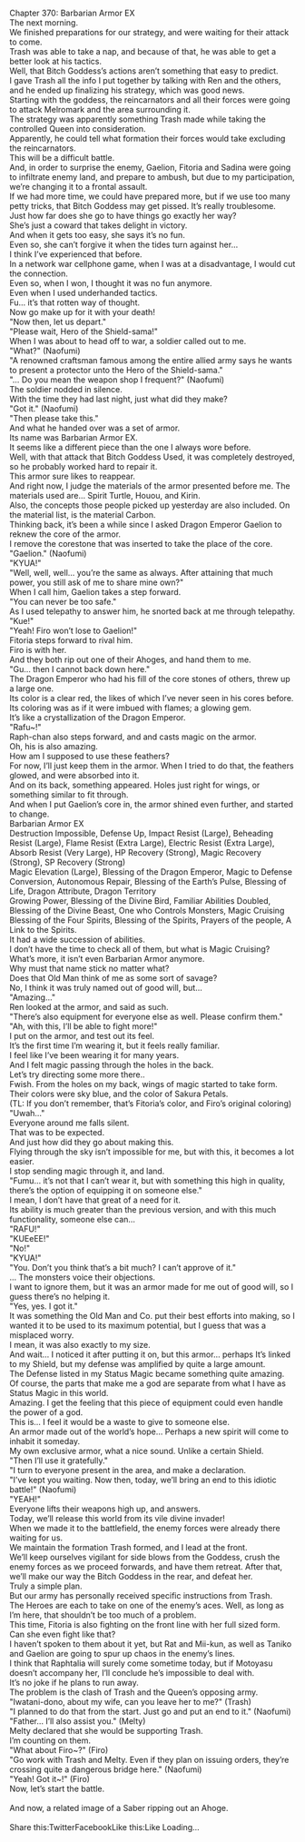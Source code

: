 <br/>
Chapter 370: Barbarian Armor EX<br/>
The next morning.<br/>
We finished preparations for our strategy, and were waiting for their attack to come.<br/>
Trash was able to take a nap, and because of that, he was able to get a better look at his tactics.<br/>
Well, that Bitch Goddess’s actions aren’t something that easy to predict.<br/>
I gave Trash all the info I put together by talking with Ren and the others, and he ended up finalizing his strategy, which was good news.<br/>
Starting with the goddess, the reincarnators and all their forces were going to attack Melromark and the area surrounding it.<br/>
The strategy was apparently something Trash made while taking the controlled Queen into consideration.<br/>
Apparently, he could tell what formation their forces would take excluding the reincarnators.<br/>
This will be a difficult battle.<br/>
And, in order to surprise the enemy, Gaelion, Fitoria and Sadina were going to infiltrate enemy land, and prepare to ambush, but due to my participation, we’re changing it to a frontal assault.<br/>
If we had more time, we could have prepared more, but if we use too many petty tricks, that Bitch Goddess may get pissed. It’s really troublesome.<br/>
Just how far does she go to have things go exactly her way?<br/>
She’s just a coward that takes delight in victory.<br/>
And when it gets too easy, she says it’s no fun.<br/>
Even so, she can’t forgive it when the tides turn against her…<br/>
I think I’ve experienced that before.<br/>
In a network war cellphone game, when I was at a disadvantage, I would cut the connection.<br/>
Even so, when I won, I thought it was no fun anymore.<br/>
Even when I used underhanded tactics.<br/>
Fu… it’s that rotten way of thought.<br/>
Now go make up for it with your death!<br/>
"Now then, let us depart."<br/>
"Please wait, Hero of the Shield-sama!"<br/>
When I was about to head off to war, a soldier called out to me.<br/>
"What?" (Naofumi)<br/>
"A renowned craftsman famous among the entire allied army says he wants to present a protector unto the Hero of the Shield-sama."<br/>
"… Do you mean the weapon shop I frequent?" (Naofumi)<br/>
The soldier nodded in silence.<br/>
With the time they had last night, just what did they make?<br/>
"Got it." (Naofumi)<br/>
"Then please take this."<br/>
And what he handed over was a set of armor.<br/>
Its name was Barbarian Armor EX.<br/>
It seems like a different piece than the one I always wore before.<br/>
Well, with that attack that Bitch Goddess Used, it was completely destroyed, so he probably worked hard to repair it.<br/>
This armor sure likes to reappear.<br/>
And right now, I judge the materials of the armor presented before me. The materials used are… Spirit Turtle, Houou, and Kirin.<br/>
Also, the concepts those people picked up yesterday are also included. On the material list, is the material Carbon.<br/>
Thinking back, it’s been a while since I asked Dragon Emperor Gaelion to reknew the core of the armor.<br/>
I remove the corestone that was inserted to take the place of the core.<br/>
"Gaelion." (Naofumi)<br/>
"KYUA!"<br/>
"Well, well, well… you’re the same as always. After attaining that much power, you still ask of me to share mine own?"<br/>
When I call him, Gaelion takes a step forward.<br/>
"You can never be too safe."<br/>
As I used telepathy to answer him, he snorted back at me through telepathy.<br/>
"Kue!"<br/>
"Yeah! Firo won’t lose to Gaelion!"<br/>
Fitoria steps forward to rival him.<br/>
Firo is with her.<br/>
And they both rip out one of their Ahoges, and hand them to me.<br/>
"Gu… then I cannot back down here."<br/>
The Dragon Emperor who had his fill of the core stones of others, threw up a large one.<br/>
Its color is a clear red, the likes of which I’ve never seen in his cores before. Its coloring was as if it were imbued with flames; a glowing gem.<br/>
It’s like a crystallization of the Dragon Emperor.<br/>
"Rafu~!"<br/>
Raph-chan also steps forward, and and casts magic on the armor.<br/>
Oh, his is also amazing.<br/>
How am I supposed to use these feathers?<br/>
For now, I’ll just keep them in the armor. When I tried to do that, the feathers glowed, and were absorbed into it.<br/>
And on its back, something appeared. Holes just right for wings, or something similar to fit through.<br/>
And when I put Gaelion’s core in, the armor shined even further, and started to change.<br/>
Barbarian Armor EX<br/>
Destruction Impossible, Defense Up, Impact Resist (Large), Beheading Resist (Large), Flame Resist (Extra Large), Electric Resist (Extra Large), Absorb Resist (Very Large), HP Recovery (Strong), Magic Recovery (Strong), SP Recovery (Strong)<br/>
Magic Elevation (Large), Blessing of the Dragon Emperor, Magic to Defense Conversion, Autonomous Repair, Blessing of the Earth’s Pulse, Blessing of Life, Dragon Attribute, Dragon Territory<br/>
Growing Power, Blessing of the Divine Bird, Familiar Abilities Doubled, Blessing of the Divine Beast, One who Controls Monsters, Magic Cruising<br/>
Blessing of the Four Spirits, Blessing of the Spirits, Prayers of the people, A Link to the Spirits.<br/>
It had a wide succession of abilities.<br/>
I don’t have the time to check all of them, but what is Magic Cruising?<br/>
What’s more, it isn’t even Barbarian Armor anymore.<br/>
Why must that name stick no matter what?<br/>
Does that Old Man think of me as some sort of savage?<br/>
No, I think it was truly named out of good will, but…<br/>
"Amazing…"<br/>
Ren looked at the armor, and said as such.<br/>
"There’s also equipment for everyone else as well. Please confirm them."<br/>
"Ah, with this, I’ll be able to fight more!"<br/>
I put on the armor, and test out its feel.<br/>
It’s the first time I’m wearing it, but it feels really familiar.<br/>
I feel like I’ve been wearing it for many years.<br/>
And I felt magic passing through the holes in the back.<br/>
Let’s try directing some more there..<br/>
Fwish. From the holes on my back, wings of magic started to take form.<br/>
Their colors were sky blue, and the color of Sakura Petals.<br/>
(TL: If you don’t remember, that’s Fitoria’s color, and Firo’s original coloring)<br/>
"Uwah…"<br/>
Everyone around me falls silent.<br/>
That was to be expected.<br/>
And just how did they go about making this.<br/>
Flying through the sky isn’t impossible for me, but with this, it becomes a lot easier.<br/>
I stop sending magic through it, and land.<br/>
"Fumu… it’s not that I can’t wear it, but with something this high in quality, there’s the option of equipping it on someone else."<br/>
I mean, I don’t have that great of a need for it.<br/>
Its ability is much greater than the previous version, and with this much functionality, someone else can…<br/>
"RAFU!"<br/>
"KUEeEE!"<br/>
"No!"<br/>
"KYUA!"<br/>
"You. Don’t you think that’s a bit much? I can’t approve of it."<br/>
… The monsters voice their objections.<br/>
I want to ignore them, but it was an armor made for me out of good will, so I guess there’s no helping it.<br/>
"Yes, yes. I got it."<br/>
It was something the Old Man and Co. put their best efforts into making, so I wanted it to be used to its maximum potential, but I guess that was a misplaced worry.<br/>
I mean, it was also exactly to my size.<br/>
And wait… I noticed it after putting it on, but this armor… perhaps It’s linked to my Shield, but my defense was amplified by quite a large amount.<br/>
The Defense listed in my Status Magic became something quite amazing.<br/>
Of course, the parts that make me a god are separate from what I have as Status Magic in this world.<br/>
Amazing. I get the feeling that this piece of equipment could even handle the power of a god.<br/>
This is… I feel it would be a waste to give to someone else.<br/>
An armor made out of the world’s hope… Perhaps a new spirit will come to inhabit it someday.<br/>
My own exclusive armor, what a nice sound. Unlike a certain Shield.<br/>
"Then I’ll use it gratefully."<br/>
"I turn to everyone present in the area, and make a declaration.<br/>
"I’ve kept you waiting. Now then, today, we’ll bring an end to this idiotic battle!" (Naofumi)<br/>
"YEAH!"<br/>
Everyone lifts their weapons high up, and answers.<br/>
Today, we’ll release this world from its vile divine invader!<br/>
When we made it to the battlefield, the enemy forces were already there waiting for us.<br/>
We maintain the formation Trash formed, and I lead at the front.<br/>
We’ll keep ourselves vigilant for side blows from the Goddess, crush the enemy forces as we proceed forwards, and have them retreat. After that, we’ll make our way the Bitch Goddess in the rear, and defeat her.<br/>
Truly a simple plan.<br/>
But our army has personally received specific instructions from Trash.<br/>
The Heroes are each to take on one of the enemy’s aces. Well, as long as I’m here, that shouldn’t be too much of a problem.<br/>
This time, Fitoria is also fighting on the front line with her full sized form. Can she even fight like that?<br/>
I haven’t spoken to them about it yet, but Rat and Mii-kun, as well as Taniko and Gaelion are going to spur up chaos in the enemy’s lines.<br/>
I think that Raphtalia will surely come sometime today, but if Motoyasu doesn’t accompany her, I’ll conclude he’s impossible to deal with.<br/>
It’s no joke if he plans to run away.<br/>
The problem is the clash of Trash and the Queen’s opposing army.<br/>
"Iwatani-dono, about my wife, can you leave her to me?" (Trash)<br/>
"I planned to do that from the start. Just go and put an end to it." (Naofumi)<br/>
"Father… I’ll also assist you." (Melty)<br/>
Melty declared that she would be supporting Trash.<br/>
I’m counting on them.<br/>
"What about Firo~?" (Firo)<br/>
"Go work with Trash and Melty. Even if they plan on issuing orders, they’re crossing quite a dangerous bridge here." (Naofumi)<br/>
"Yeah! Got it~!" (Firo)<br/>
Now, let’s start the battle.<br/>
<br/>
And now, a related image of a Saber ripping out an Ahoge.<br/>
<br/>
Share this:TwitterFacebookLike this:Like Loading... <br/>

